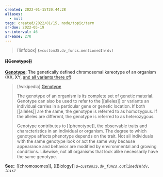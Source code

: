 ```yaml
---
created: 2022-01-15T20:44:28 
aliases:
  - null
tags: created/2022/01/15, node/topic/term
sr-due: 2022-05-19
sr-interval: 46
sr-ease: 270
---
```

> [!infobox]
`$=customJS.dv_funcs.mentionedIn(dv)`

#### <s class="topic-title">[[Genotype]]</s>

**[Genotype](https://en.wikipedia.org/wiki/Genotype)**: The genetically defined chromosomal kareotype of an organism (XX, XY, [and all variants there of](https://twitter.com/sciencevet2/status/1035250518870900737?lang=en))

> [!wikipedia] [Genotype](https://en.wikipedia.org/wiki/Genotype)
> 
> The genotype of an organism is its complete set of genetic material. Genotype can also be used to refer to the [[alleles]] or variants an individual carries in a particular gene or genetic location. If both [[alleles]] are the same, the genotype is referred to as homozygous. If the alleles are different, the genotype is referred to as heterozygous.
> 
> Genotype contributes to [[phenotype]], the observable traits and characteristics in an individual or organism. The degree to which genotype affects phenotype depends on the trait. 
> Not all individuals with the same genotype look or act the same way because appearance and behavior are modified by environmental and growing conditions. Likewise, not all organisms that look alike necessarily have the same genotype.
> 


**See**:: [[chromosomes]], [[Biology]]
*`$=customJS.dv_funcs.outlinedIn(dv, this)`*